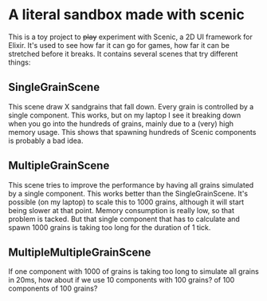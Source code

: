 # A literal sandbox made with scenic

This is a toy project to ~~play~~ experiment with Scenic, a 2D UI framework for Elixir.
It's used to see how far it can go for games, how far it can be stretched before it breaks.
It contains several scenes that try different things:

## SingleGrainScene
This scene draw X sandgrains that fall down. Every grain is controlled by a single component.
This works, but on my laptop I see it breaking down when you go into the hundreds of grains, mainly due to a (very) high memory usage.
This shows that spawning hundreds of Scenic components is probably a bad idea.

## MultipleGrainScene
This scene tries to improve the performance by having all grains simulated by a single component.
This works better than the SingleGrainScene. It's possible (on my laptop) to scale this to 1000 grains, although it will start being slower at that point.
Memory consumption is really low, so that problem is tacked. But that single component that has to calculate and spawn 1000 grains is taking too long for the duration of 1 tick.

## MultipleMultipleGrainScene
If one component with 1000 of grains is taking too long to simulate all grains in 20ms, how about if we use 10 components with 100 grains? of 100 components of 100 grains?

